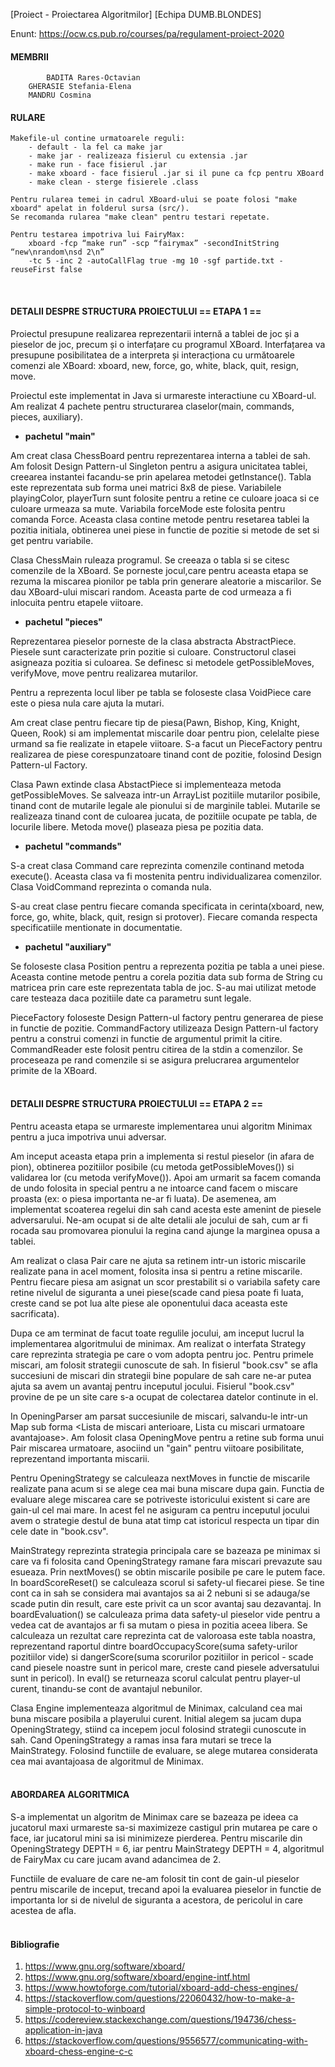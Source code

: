 [Proiect - Proiectarea Algoritmilor]
[Echipa DUMB.BLONDES]

Enunt: https://ocw.cs.pub.ro/courses/pa/regulament-proiect-2020



#### MEMBRII
            BADITA Rares-Octavian
		GHERASIE Stefania-Elena
		MANDRU Cosmina


#### RULARE

	Makefile-ul contine urmatoarele reguli:
		- default - la fel ca make jar
		- make jar - realizeaza fisierul cu extensia .jar
		- make run - face fisierul .jar
		- make xboard - face fisierul .jar si il pune ca fcp pentru XBoard
		- make clean - sterge fisierele .class

	Pentru rularea temei in cadrul XBoard-ului se poate folosi "make xboard" apelat in folderul sursa (src/).
	Se recomanda rularea "make clean" pentru testari repetate.
	
	Pentru testarea impotriva lui FairyMax:
		xboard -fcp “make run” -scp “fairymax” -secondInitString “new\nrandom\nsd 2\n” 
		-tc 5 -inc 2 -autoCallFlag true -mg 10 -sgf partide.txt -reuseFirst false

<br>

#### DETALII DESPRE STRUCTURA PROIECTULUI == ETAPA 1 ==

Proiectul presupune realizarea reprezentarii internă a tablei de joc și a pieselor
de joc, precum și o interfațare cu programul XBoard.
Interfațarea va presupune posibilitatea de a interpreta și interacționa cu următoarele 
comenzi ale XBoard: xboard, new, force, go, white, black, quit, resign, move.

Proiectul este implementat in Java si urmareste interactiune cu XBoard-ul.
Am realizat 4 pachete pentru structurarea claselor(main, commands, pieces, auxiliary).

* **pachetul "main"**
 
Am creat clasa ChessBoard pentru reprezentarea interna a tablei de sah. Am
folosit Design Pattern-ul Singleton pentru a asigura unicitatea tablei, 
creearea instantei facandu-se prin apelarea metodei getInstance(). Tabla este
reprezentata sub forma unei matrici 8x8 de piese. Variabilele playingColor, 
playerTurn sunt folosite pentru a retine ce culoare joaca si ce culoare urmeaza
sa mute. Variabila forceMode este folosita pentru comanda Force.
Aceasta clasa contine metode pentru resetarea tablei la pozitia initiala,
obtinerea unei piese in functie de pozitie si metode de set si get pentru 
variabile.

Clasa ChessMain ruleaza programul. Se creeaza o tabla si se citesc comenzile 
de la XBoard. Se porneste jocul,care pentru aceasta etapa se rezuma la miscarea
pionilor pe tabla prin generare aleatorie a miscarilor. Se dau XBoard-ului
miscari random. Aceasta parte de cod urmeaza a fi inlocuita pentru etapele viitoare.

* **pachetul "pieces"**

Reprezentarea pieselor porneste de la clasa abstracta AbstractPiece. Piesele
sunt caracterizate prin pozitie si culoare. Constructorul clasei asigneaza 
pozitia si culoarea. Se definesc si metodele getPossibleMoves, verifyMove,
move pentru realizarea mutarilor.

Pentru a reprezenta locul liber pe tabla se foloseste clasa VoidPiece care este
o piesa nula care ajuta la mutari.

Am creat clase pentru fiecare tip de piesa(Pawn, Bishop, King, Knight, Queen,
Rook) si am implementat miscarile doar pentru pion, celelalte piese urmand sa
fie realizate in etapele viitoare. S-a facut un PieceFactory pentru realizarea 
de piese corespunzatoare tinand cont de pozitie, folosind Design Pattern-ul Factory.

Clasa Pawn extinde clasa AbstactPiece si implementeaza metoda getPossibleMoves.
Se salveaza intr-un ArrayList pozitiile mutarilor posibile, tinand cont de 
mutarile legale ale pionului si de marginile tablei. Mutarile se realizeaza
tinand cont de culoarea jucata, de pozitiile ocupate pe tabla, de locurile
libere. Metoda move() plaseaza piesa pe pozitia data.

* **pachetul "commands"**

S-a creat clasa Command care reprezinta comenzile continand metoda execute().
Aceasta clasa va fi mostenita pentru individualizarea comenzilor. Clasa 
VoidCommand reprezinta o comanda nula.

S-au creat clase pentru fiecare comanda specificata in cerinta(xboard, new, 
force, go, white, black, quit, resign si protover). Fiecare comanda respecta
specificatiile mentionate in documentatie.

* **pachetul "auxiliary"**

Se foloseste clasa Position pentru a reprezenta pozitia pe tabla a unei piese.
Aceasta contine metode pentru a corela pozitia data sub forma de String cu 
matricea prin care este reprezentata tabla de joc. S-au mai utilizat metode
care testeaza daca pozitiile date ca parametru sunt legale.

PieceFactory foloseste Design Pattern-ul factory pentru generarea de piese in 
functie de pozitie. CommandFactory utilizeaza Design Pattern-ul factory pentru a construi comenzi
in functie de argumentul primit la citire. CommandReader este folosit pentru citirea de la stdin a comenzilor. Se
proceseaza pe rand comenzile si se asigura prelucrarea argumentelor primite de
la XBoard.
<br>
<br>

#### DETALII DESPRE STRUCTURA PROIECTULUI == ETAPA 2 ==

Pentru aceasta etapa se urmareste implementarea unui algoritm Minimax pentru a
juca impotriva unui adversar.

Am inceput aceasta etapa prin a implementa si restul pieselor (in afara de pion), 
obtinerea pozitiilor posibile (cu metoda getPossibleMoves()) si validarea lor
(cu metoda verifyMove()). 
Apoi am urmarit sa facem comanda de undo folosita in special pentru a ne intoarce
cand facem o miscare proasta (ex: o piesa importanta ne-ar fi luata). De asemenea,
am implementat scoaterea regelui din sah cand acesta este amenint de piesele 
adversarului. Ne-am ocupat si de alte detalii ale jocului de sah, cum ar fi 
rocada sau promovarea pionului la regina cand ajunge la marginea opusa a tablei.

Am realizat o clasa Pair care ne ajuta sa retinem intr-un istoric miscarile 
realizate pana in acel moment, folosita insa si pentru a retine miscarile.
Pentru fiecare piesa am asignat un scor prestabilit si o variabila safety care 
retine nivelul de siguranta a unei piese(scade cand piesa poate fi luata, creste
cand se pot lua alte piese ale oponentului daca aceasta este sacrificata).

Dupa ce am terminat de facut toate regulile jocului, am inceput lucrul la 
implementarea algoritmului de minimax.
Am realizat o interfata Strategy care reprezinta strategia pe care o vom adopta
pentru joc. Pentru primele miscari, am folosit strategii cunoscute de sah.
In fisierul "book.csv" se afla succesiuni de miscari din strategii bine populare 
de sah care ne-ar putea ajuta sa avem un avantaj pentru inceputul jocului.
Fisierul "book.csv" provine de pe un site care s-a ocupat de colectarea datelor
continute in el.

In OpeningParser am parsat succesiunile de miscari, salvandu-le intr-un Map
sub forma <Lista de miscari anterioare, Lista cu miscari urmatoare avantajoase>.
Am folosit clasa OpeningMove pentru a retine sub forma unui Pair miscarea 
urmatoare, asociind un "gain" pentru viitoare posibilitate, reprezentand importanta
miscarii. 

Pentru OpeningStrategy se calculeaza nextMoves in functie de miscarile realizate 
pana acum si se alege cea mai buna miscare dupa gain. Functia de evaluare alege
miscarea care se potriveste istoricului existent si care are gain-ul cel mai mare.
In acest fel ne asiguram ca pentru inceputul jocului avem o strategie destul de
buna atat timp cat istoricul respecta un tipar din cele date in "book.csv".

MainStrategy reprezinta strategia principala care se bazeaza pe minimax si care 
va fi folosita cand OpeningStrategy ramane fara miscari prevazute sau esueaza.
Prin nextMoves() se obtin miscarile posibile pe care le putem face. In boardScoreReset()
se calculeaza scorul si safety-ul fiecarei piese. Se tine cont ca in sah se considera
mai avantajos sa ai 2 nebuni si se adauga/se scade putin din result, care este privit
ca un scor avantaj sau dezavantaj. 
In boardEvaluation() se calculeaza prima data safety-ul pieselor vide pentru a vedea
cat de avantajos ar fi sa mutam o piesa in pozitia aceea libera. Se calculeaza un
rezultat care reprezinta cat de valoroasa este tabla noastra, reprezentand
raportul dintre boardOccupacyScore(suma safety-urilor pozitiilor vide) si 
dangerScore(suma scorurilor pozitiilor in pericol - scade cand piesele noastre sunt
in pericol mare, creste cand piesele adversatului sunt in pericol).
In eval() se returneaza scorul calculat pentru player-ul curent, tinandu-se cont de 
avantajul nebunilor.

Clasa Engine implementeaza algoritmul de Minimax, calculand cea mai buna miscare 
posibila a playerului curent. Initial alegem sa jucam dupa OpeningStrategy, stiind
ca incepem jocul folosind strategii cunoscute in sah. Cand OpeningStrategy a ramas 
insa fara mutari se trece la MainStrategy. Folosind functiile de evaluare, se alege 
mutarea considerata cea mai avantajoasa de algoritmul de Minimax.
<br>
<br>

#### ABORDAREA ALGORITMICA

S-a implementat un algoritm de Minimax care se bazeaza pe ideea
ca jucatorul maxi urmareste sa-si maximizeze castigul prin mutarea pe care o face,
iar jucatorul mini sa isi minimizeze pierderea. Pentru miscarile din OpeningStrategy
DEPTH = 6, iar pentru MainStrategy DEPTH = 4, algoritmul de FairyMax cu care jucam
avand adancimea de 2. 

Functiile de evaluare de care ne-am folosit tin cont de gain-ul pieselor pentru 
miscarile de inceput, trecand apoi la evaluarea pieselor in functie de importanta lor 
si de nivelul de siguranta a acestora, de pericolul in care acestea de afla.
<br>
<br>

#### Bibliografie

1. https://www.gnu.org/software/xboard/
2. https://www.gnu.org/software/xboard/engine-intf.html
3. https://www.howtoforge.com/tutorial/xboard-add-chess-engines/
4. https://stackoverflow.com/questions/22060432/how-to-make-a-simple-protocol-to-winboard
5. https://codereview.stackexchange.com/questions/194736/chess-application-in-java
6. https://stackoverflow.com/questions/9556577/communicating-with-xboard-chess-engine-c-c
